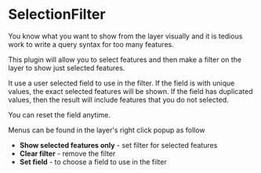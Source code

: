 # SelectionFilter
 You know what you want to show from the layer visually and it is tedious work to write a query syntax for too many features.

 This plugin will allow you to select features and then make a filter on the layer to show just selected features.
 
 It use a user selected field to use in the filter. If the field is with unique values, the exact selected features will be shown. If the field has duplicated values, then the result will include features that you do not selected.

 You can reset the field anytime.

Menus can be found in the layer's right click popup as follow
 - **Show selected features only** - set filter for selected features
 - **Clear filter** - remove the filter
 - **Set field** - to choose a field to use in the filter
